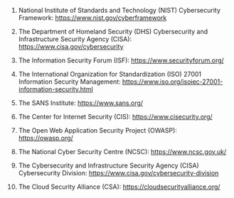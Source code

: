 

1. National Institute of Standards and Technology (NIST) Cybersecurity Framework: https://www.nist.gov/cyberframework

2. The Department of Homeland Security (DHS) Cybersecurity and Infrastructure Security Agency (CISA): https://www.cisa.gov/cybersecurity

3. The Information Security Forum (ISF): https://www.securityforum.org/

4. The International Organization for Standardization (ISO) 27001 Information Security Management: https://www.iso.org/isoiec-27001-information-security.html

5. The SANS Institute: https://www.sans.org/

6. The Center for Internet Security (CIS): https://www.cisecurity.org/

7. The Open Web Application Security Project (OWASP): https://owasp.org/

8. The National Cyber Security Centre (NCSC): https://www.ncsc.gov.uk/

9. The Cybersecurity and Infrastructure Security Agency (CISA) Cybersecurity Division: https://www.cisa.gov/cybersecurity-division

10. The Cloud Security Alliance (CSA): https://cloudsecurityalliance.org/